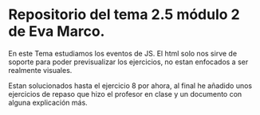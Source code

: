 # Repositorio del tema 2.5 módulo 2 de Eva Marco.

En este Tema estudiamos los eventos de JS. El html solo nos sirve de soporte para poder previsualizar los ejercicios, no estan enfocados a ser realmente visuales.

Estan solucionados hasta el ejercicio 8 por ahora, al final he añadido unos ejercicios de repaso que hizo el profesor en clase y un documento con alguna explicación más.
